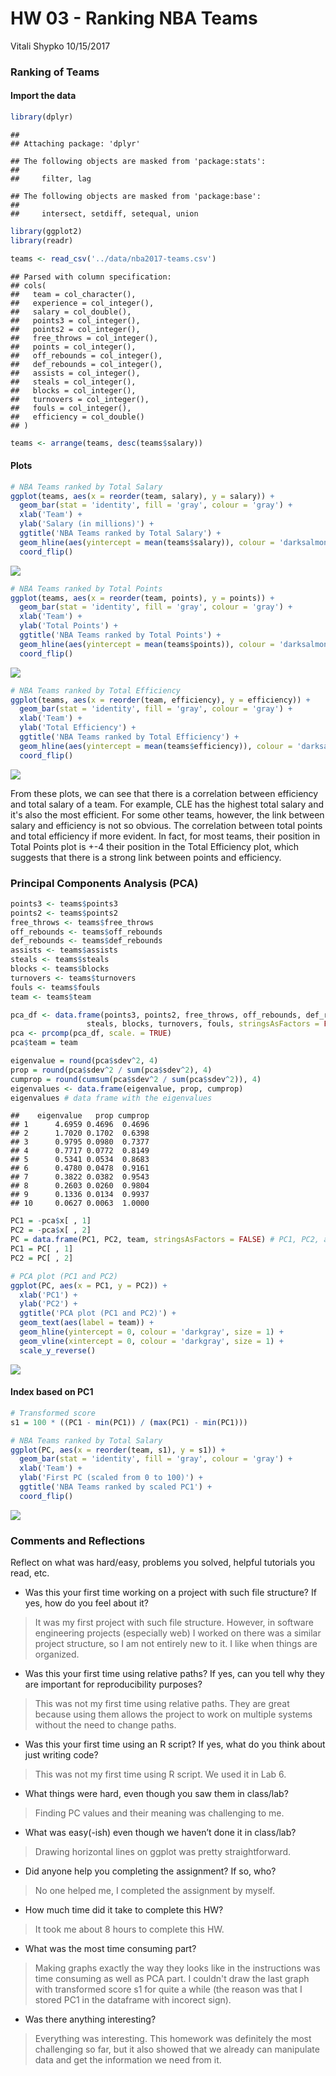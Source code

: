 HW 03 - Ranking NBA Teams
================
Vitali Shypko
10/15/2017

### Ranking of Teams

#### Import the data

``` r
library(dplyr)
```

    ## 
    ## Attaching package: 'dplyr'

    ## The following objects are masked from 'package:stats':
    ## 
    ##     filter, lag

    ## The following objects are masked from 'package:base':
    ## 
    ##     intersect, setdiff, setequal, union

``` r
library(ggplot2)
library(readr)
```

``` r
teams <- read_csv('../data/nba2017-teams.csv')
```

    ## Parsed with column specification:
    ## cols(
    ##   team = col_character(),
    ##   experience = col_integer(),
    ##   salary = col_double(),
    ##   points3 = col_integer(),
    ##   points2 = col_integer(),
    ##   free_throws = col_integer(),
    ##   points = col_integer(),
    ##   off_rebounds = col_integer(),
    ##   def_rebounds = col_integer(),
    ##   assists = col_integer(),
    ##   steals = col_integer(),
    ##   blocks = col_integer(),
    ##   turnovers = col_integer(),
    ##   fouls = col_integer(),
    ##   efficiency = col_double()
    ## )

``` r
teams <- arrange(teams, desc(teams$salary))
```

#### Plots

``` r
# NBA Teams ranked by Total Salary
ggplot(teams, aes(x = reorder(team, salary), y = salary)) +
  geom_bar(stat = 'identity', fill = 'gray', colour = 'gray') +
  xlab('Team') +
  ylab('Salary (in millions)') +
  ggtitle('NBA Teams ranked by Total Salary') +
  geom_hline(aes(yintercept = mean(teams$salary)), colour = 'darksalmon', size = 2, alpha = 0.8) +
  coord_flip()
```

![](hw03-vitali-shypko_files/figure-markdown_github-ascii_identifiers/unnamed-chunk-3-1.png)

``` r
# NBA Teams ranked by Total Points
ggplot(teams, aes(x = reorder(team, points), y = points)) +
  geom_bar(stat = 'identity', fill = 'gray', colour = 'gray') +
  xlab('Team') +
  ylab('Total Points') +
  ggtitle('NBA Teams ranked by Total Points') +
  geom_hline(aes(yintercept = mean(teams$points)), colour = 'darksalmon', size = 2, alpha = 0.8) +
  coord_flip()
```

![](hw03-vitali-shypko_files/figure-markdown_github-ascii_identifiers/unnamed-chunk-4-1.png)

``` r
# NBA Teams ranked by Total Efficiency
ggplot(teams, aes(x = reorder(team, efficiency), y = efficiency)) +
  geom_bar(stat = 'identity', fill = 'gray', colour = 'gray') +
  xlab('Team') +
  ylab('Total Efficiency') +
  ggtitle('NBA Teams ranked by Total Efficiency') +
  geom_hline(aes(yintercept = mean(teams$efficiency)), colour = 'darksalmon', size = 2, alpha = 0.8) +
  coord_flip()
```

![](hw03-vitali-shypko_files/figure-markdown_github-ascii_identifiers/unnamed-chunk-5-1.png)

From these plots, we can see that there is a correlation between efficiency and total salary of a team. For example, CLE has the highest total salary and it's also the most efficient. For some other teams, however, the link between salary and efficiency is not so obvious. The correlation between total points and total efficiency if more evident. In fact, for most teams, their position in Total Points plot is +-4 their position in the Total Efficiency plot, which suggests that there is a strong link between points and efficiency.

### Principal Components Analysis (PCA)

``` r
points3 <- teams$points3
points2 <- teams$points2
free_throws <- teams$free_throws
off_rebounds <- teams$off_rebounds
def_rebounds <- teams$def_rebounds
assists <- teams$assists
steals <- teams$steals
blocks <- teams$blocks
turnovers <- teams$turnovers
fouls <- teams$fouls
team <- teams$team

pca_df <- data.frame(points3, points2, free_throws, off_rebounds, def_rebounds, assists,
                 steals, blocks, turnovers, fouls, stringsAsFactors = FALSE)
pca <- prcomp(pca_df, scale. = TRUE)
pca$team = team

eigenvalue = round(pca$sdev^2, 4)
prop = round(pca$sdev^2 / sum(pca$sdev^2), 4)
cumprop = round(cumsum(pca$sdev^2 / sum(pca$sdev^2)), 4)
eigenvalues <- data.frame(eigenvalue, prop, cumprop)
eigenvalues # data frame with the eigenvalues
```

    ##    eigenvalue   prop cumprop
    ## 1      4.6959 0.4696  0.4696
    ## 2      1.7020 0.1702  0.6398
    ## 3      0.9795 0.0980  0.7377
    ## 4      0.7717 0.0772  0.8149
    ## 5      0.5341 0.0534  0.8683
    ## 6      0.4780 0.0478  0.9161
    ## 7      0.3822 0.0382  0.9543
    ## 8      0.2603 0.0260  0.9804
    ## 9      0.1336 0.0134  0.9937
    ## 10     0.0627 0.0063  1.0000

``` r
PC1 = -pca$x[ , 1]
PC2 = -pca$x[ , 2]
PC = data.frame(PC1, PC2, team, stringsAsFactors = FALSE) # PC1, PC2, and corresponding teams.
PC1 = PC[ , 1]
PC2 = PC[ , 2]
```

``` r
# PCA plot (PC1 and PC2)
ggplot(PC, aes(x = PC1, y = PC2)) +
  xlab('PC1') +
  ylab('PC2') +
  ggtitle('PCA plot (PC1 and PC2)') +
  geom_text(aes(label = team)) +
  geom_hline(yintercept = 0, colour = 'darkgray', size = 1) +
  geom_vline(xintercept = 0, colour = 'darkgray', size = 1) +
  scale_y_reverse()
```

![](hw03-vitali-shypko_files/figure-markdown_github-ascii_identifiers/unnamed-chunk-7-1.png)

#### Index based on PC1

``` r
# Transformed score
s1 = 100 * ((PC1 - min(PC1)) / (max(PC1) - min(PC1)))
```

``` r
# NBA Teams ranked by Total Salary
ggplot(PC, aes(x = reorder(team, s1), y = s1)) +
  geom_bar(stat = 'identity', fill = 'gray', colour = 'gray') +
  xlab('Team') +
  ylab('First PC (scaled from 0 to 100)') +
  ggtitle('NBA Teams ranked by scaled PC1') +
  coord_flip()
```

![](hw03-vitali-shypko_files/figure-markdown_github-ascii_identifiers/unnamed-chunk-9-1.png)

### Comments and Reflections

Reflect on what was hard/easy, problems you solved, helpful tutorials you read, etc.

-   Was this your first time working on a project with such file structure? If yes, how do you feel about it?

> It was my first project with such file structure. However, in software engineering projects (especially web) I worked on there was a similar project structure, so I am not entirely new to it. I like when things are organized.

-   Was this your first time using relative paths? If yes, can you tell why they are important for reproducibility purposes?

> This was not my first time using relative paths. They are great because using them allows the project to work on multiple systems without the need to change paths.

-   Was this your first time using an R script? If yes, what do you think about just writing code?

> This was not my first time using R script. We used it in Lab 6.

-   What things were hard, even though you saw them in class/lab?

> Finding PC values and their meaning was challenging to me.

-   What was easy(-ish) even though we haven’t done it in class/lab?

> Drawing horizontal lines on ggplot was pretty straightforward.

-   Did anyone help you completing the assignment? If so, who?

> No one helped me, I completed the assignment by myself.

-   How much time did it take to complete this HW?

> It took me about 8 hours to complete this HW.

-   What was the most time consuming part?

> Making graphs exactly the way they looks like in the instructions was time consuming as well as PCA part. I couldn't draw the last graph with transformed score s1 for quite a while (the reason was that I stored PC1 in the dataframe with incorect sign).

-   Was there anything interesting?

> Everything was interesting. This homework was definitely the most challenging so far, but it also showed that we already can manipulate data and get the information we need from it.
